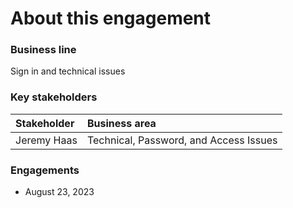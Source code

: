 # About this engagement

### Business line

Sign in and technical issues

### Key stakeholders

|Stakeholder|Business area|
|:--|:--|
|Jeremy Haas|Technical, Password, and Access Issues|

### Engagements

- August 23, 2023
